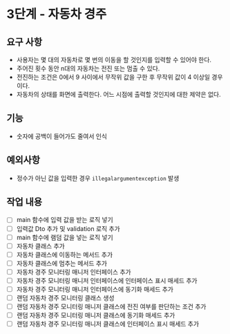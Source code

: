 # 3단계 - 자동차 경주


## 요구 사항
- 사용자는 몇 대의 자동차로 몇 번의 이동을 할 것인지를 입력할 수 있어야 한다.
- 주어진 횟수 동안 n대의 자동차는 전진 또는 멈출 수 있다.
- 전진하는 조건은 0에서 9 사이에서 무작위 값을 구한 후 무작위 값이 4 이상일 경우이다.
- 자동차의 상태를 화면에 출력한다. 어느 시점에 출력할 것인지에 대한 제약은 없다.

## 기능
- 숫자에 공백이 들어가도 줄여서 인식

## 예외사항
- 정수가 아닌 값을 입력한 경우 `illegalargumentexception` 발생

## 작업 내용
- [ ] main 함수에 입력 값을 받는 로직 넣기
- [ ] 입력값 Dto 추가 및 validation 로직 추가
- [ ] main 함수에 램덤 값을 넣는 로직 넣기
- [ ] 자동차 클래스 추가
- [ ] 자동차 클래스에 이동하는 메서드 추가
- [ ] 자동차 클래스에 멈추는 메서드 추가
- [ ] 자동차 경주 모니터링 매니저 인터페이스 추가
- [ ] 자동차 경주 모니터링 매니저 인터페이스에 인터페이스 표시 매세드 추가
- [ ] 자동차 경주 모니터링 매니저 인터페이스에 동기화 매세드 추가
- [ ] 랜덤 자동차 경주 모니터링 클래스 생성
- [ ] 랜덤 자동차 경주 모니터링 매니저 클래스에 전진 여부를 판단하는 조건 추가
- [ ] 랜덤 자동차 경주 모니터링 매니저 클래스에 동기화 매세드 추가
- [ ] 랜덤 자동차 경주 모니터링 매니저 클래스에 인터페이스 표시 매세드 추가
